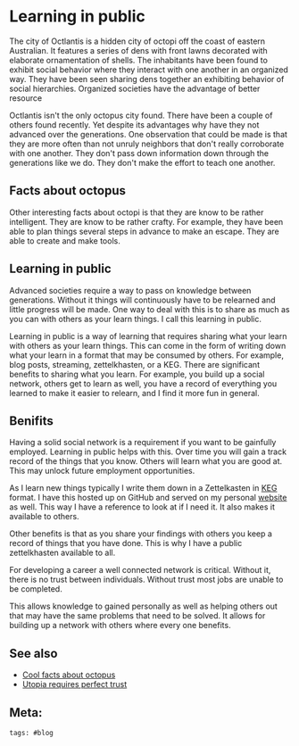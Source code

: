 # Learning in public

The city of Octlantis is a hidden city of octopi off the coast of eastern
Australian. It features a series of dens with front lawns decorated with
elaborate ornamentation of shells. The inhabitants have been found to exhibit
social behavior where they interact with one another in an organized way. They
have been seen sharing dens together an exhibiting behavior of social
hierarchies. Organized societies have the advantage of better resource

Octlantis isn't the only octopus city found. There have been a couple of others
found recently. Yet despite its advantages why have they not advanced over the
generations. One observation that could be made is that they are more often than
not unruly neighbors that don't really corroborate with one another. They don't
pass down information down through the generations like we do. They don't make
the effort to teach one another.

## Facts about octopus

Other interesting facts about octopi is that they are know to be rather
intelligent. They are know to be rather crafty. For example, they have been able
to plan things several steps in advance to make an escape. They are able to
create and make tools.

## Learning in public

Advanced societies require a way to pass on knowledge between generations.
Without it things will continuously have to be relearned and little progress
will be made. One way to deal with this is to share as much as you can with
others as your learn things. I call this learning in public.

Learning in public is a way of learning that requires sharing what your learn
with others as your learn things. This can come in the form of writing down what
your learn in a format that may be consumed by others. For example, blog posts,
streaming, zettelkhasten, or a KEG. There are significant benefits to sharing
what you learn. For example, you build up a social network, others get to learn
as well, you have a record of everything you learned to make it easier to
relearn, and I find it more fun in general.

## Benifits

Having a solid social network is a requirement if you want to be gainfully
employed. Learning in public helps with this. Over time you will gain a track
record of the things that you know. Others will learn what you are good at. This
may unlock future employment opportunities.

As I learn new things typically I write them down in a Zettelkasten in
[KEG](https://github.com/rwxrob/keg-spec) format. I have this hosted up on
GitHub and served on my personal [website](https://zet.jlrickert.me) as well.
This way I have a reference to look at if I need it. It also makes it available
to others.

Other benefits is that as you share your findings with others you keep a record
of things that you have done. This is why I have a public zettelkhasten
available to all.

For developing a career a well connected network is critical. Without it, there
is no trust between individuals. Without trust most jobs are unable to be
completed.

This allows knowledge to gained personally as well as helping others out that
may have the same problems that need to be solved. It allows for building up a
network with others where every one benefits.

## See also

- [Cool facts about octopus](../344)
- [Utopia requires perfect trust](../346)

## Meta:

    tags: #blog
